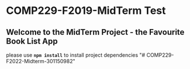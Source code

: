 # COMP229-F2019-MidTerm Test

## Welcome to the MidTerm Project - the Favourite Book List App

please use **`npm install`** to install project dependencies
"# COMP229-F2022-Midterm-301150982" 
